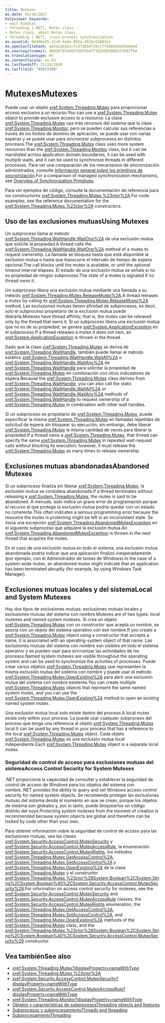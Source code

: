 ```yaml
---
title: Mutexes
ms.date: 03/30/2017
helpviewer_keywords:
- wait handles
- threading [.NET], Mutex class
- Mutex class, about Mutex class
- threading [.NET], cross-process synchronization
ms.assetid: 9dd06e25-12c0-4a9e-855a-452dc83803e2
ms.openlocfilehash: aa5a13b5b1cfcd7305df39c1ff5005deb45eb4ed
ms.sourcegitcommit: d8020797a6657d0fbbdff362b80300815f682f94
ms.translationtype: HT
ms.contentlocale: es-ES
ms.lasthandoff: 11/24/2020
ms.locfileid: "95672180"
---
```

# <a name="mutexes"></a><span data-ttu-id="b4f36-102">Mutexes</span><span class="sxs-lookup"><span data-stu-id="b4f36-102">Mutexes</span></span>

<span data-ttu-id="b4f36-103">Puede usar un objeto <xref:System.Threading.Mutex> para proporcionar acceso exclusivo a un recurso.</span><span class="sxs-lookup"><span data-stu-id="b4f36-103">You can use a <xref:System.Threading.Mutex> object to provide exclusive access to a resource.</span></span> <span data-ttu-id="b4f36-104">La clase <xref:System.Threading.Mutex> usa más recursos del sistema que la clase <xref:System.Threading.Monitor>, pero se pueden calcular sus referencias a través de los límites de dominio de aplicación, se puede usar con varias esperas y se puede usar para sincronizar subprocesos en distintos procesos.</span><span class="sxs-lookup"><span data-stu-id="b4f36-104">The <xref:System.Threading.Mutex> class uses more system resources than the <xref:System.Threading.Monitor> class, but it can be marshaled across application domain boundaries, it can be used with multiple waits, and it can be used to synchronize threads in different processes.</span></span> <span data-ttu-id="b4f36-105">Para ver una comparación de los mecanismos de sincronización administrados, consulte [Información general sobre los primitivos de sincronización](overview-of-synchronization-primitives.md).</span><span class="sxs-lookup"><span data-stu-id="b4f36-105">For a comparison of managed synchronization mechanisms, see [Overview of Synchronization Primitives](overview-of-synchronization-primitives.md).</span></span>  
  
 <span data-ttu-id="b4f36-106">Para ver ejemplos de código, consulte la documentación de referencia para los constructores <xref:System.Threading.Mutex.%23ctor%2A>.</span><span class="sxs-lookup"><span data-stu-id="b4f36-106">For code examples, see the reference documentation for the <xref:System.Threading.Mutex.%23ctor%2A> constructors.</span></span>  
  
## <a name="using-mutexes"></a><span data-ttu-id="b4f36-107">Uso de las exclusiones mutuas</span><span class="sxs-lookup"><span data-stu-id="b4f36-107">Using Mutexes</span></span>  

 <span data-ttu-id="b4f36-108">Un subproceso llama al método <xref:System.Threading.WaitHandle.WaitOne%2A> de una exclusión mutua que solicite la propiedad.</span><span class="sxs-lookup"><span data-stu-id="b4f36-108">A thread calls the <xref:System.Threading.WaitHandle.WaitOne%2A> method of a mutex to request ownership.</span></span> <span data-ttu-id="b4f36-109">La llamada se bloquea hasta que está disponible la exclusión mutua o hasta que transcurre el intervalo de tiempo de espera opcional.</span><span class="sxs-lookup"><span data-stu-id="b4f36-109">The call blocks until the mutex is available, or until the optional timeout interval elapses.</span></span> <span data-ttu-id="b4f36-110">El estado de una exclusión mutua se señala si no es propiedad de ningún subproceso.</span><span class="sxs-lookup"><span data-stu-id="b4f36-110">The state of a mutex is signaled if no thread owns it.</span></span>  
  
 <span data-ttu-id="b4f36-111">Un subproceso libera una exclusión mutua mediante una llamada a su método <xref:System.Threading.Mutex.ReleaseMutex%2A>.</span><span class="sxs-lookup"><span data-stu-id="b4f36-111">A thread releases a mutex by calling its <xref:System.Threading.Mutex.ReleaseMutex%2A> method.</span></span> <span data-ttu-id="b4f36-112">Las exclusiones mutuas tienen afinidad de subprocesos, es decir, solo el subproceso propietario de la exclusión mutua puede liberarla.</span><span class="sxs-lookup"><span data-stu-id="b4f36-112">Mutexes have thread affinity; that is, the mutex can be released only by the thread that owns it.</span></span> <span data-ttu-id="b4f36-113">Si un subproceso libera una exclusión mutua que no es de su propiedad, se genera <xref:System.ApplicationException> en el subproceso.</span><span class="sxs-lookup"><span data-stu-id="b4f36-113">If a thread releases a mutex it does not own, an <xref:System.ApplicationException> is thrown in the thread.</span></span>  
  
 <span data-ttu-id="b4f36-114">Dado que la clase <xref:System.Threading.Mutex> se deriva de <xref:System.Threading.WaitHandle>, también puede llamar el método estático <xref:System.Threading.WaitHandle.WaitAll%2A> o <xref:System.Threading.WaitHandle.WaitAny%2A> de <xref:System.Threading.WaitHandle> para solicitar la propiedad de <xref:System.Threading.Mutex> en combinación con otros indicadores de espera.</span><span class="sxs-lookup"><span data-stu-id="b4f36-114">Because the <xref:System.Threading.Mutex> class derives from <xref:System.Threading.WaitHandle>, you can also call the static <xref:System.Threading.WaitHandle.WaitAll%2A> or <xref:System.Threading.WaitHandle.WaitAny%2A> methods of <xref:System.Threading.WaitHandle> to request ownership of a <xref:System.Threading.Mutex> in combination with other wait handles.</span></span>  
  
 <span data-ttu-id="b4f36-115">Si un subproceso es propietario de <xref:System.Threading.Mutex>, puede especificar la misma <xref:System.Threading.Mutex> en llamadas repetidas de solicitud de espera sin bloquear su ejecución; sin embargo, debe liberar <xref:System.Threading.Mutex> la misma cantidad de veces para liberar la propiedad.</span><span class="sxs-lookup"><span data-stu-id="b4f36-115">If a thread owns a <xref:System.Threading.Mutex>, that thread can specify the same <xref:System.Threading.Mutex> in repeated wait-request calls without blocking its execution; however, it must release the <xref:System.Threading.Mutex> as many times to release ownership.</span></span>  
  
## <a name="abandoned-mutexes"></a><span data-ttu-id="b4f36-116">Exclusiones mutuas abandonadas</span><span class="sxs-lookup"><span data-stu-id="b4f36-116">Abandoned Mutexes</span></span>  

 <span data-ttu-id="b4f36-117">Si un subproceso finaliza sin liberar <xref:System.Threading.Mutex>, la exclusión mutua se considera abandonada.</span><span class="sxs-lookup"><span data-stu-id="b4f36-117">If a thread terminates without releasing a <xref:System.Threading.Mutex>, the mutex is said to be abandoned.</span></span> <span data-ttu-id="b4f36-118">A menudo, esto indica un grave error de programación porque el recurso al que protege la exclusión mutua podría quedar con un estado no coherente.</span><span class="sxs-lookup"><span data-stu-id="b4f36-118">This often indicates a serious programming error because the resource the mutex is protecting might be left in an inconsistent state.</span></span> <span data-ttu-id="b4f36-119">Se inicia una excepción <xref:System.Threading.AbandonedMutexException> en el siguiente subproceso que adquiere la exclusión mutua.</span><span class="sxs-lookup"><span data-stu-id="b4f36-119">An <xref:System.Threading.AbandonedMutexException> is thrown in the next thread that acquires the mutex.</span></span>
  
 <span data-ttu-id="b4f36-120">En el caso de una exclusión mutua en todo el sistema, una exclusión mutua abandonada podría indicar que una aplicación finalizó inesperadamente (por ejemplo, con el Administrador de tareas de Windows).</span><span class="sxs-lookup"><span data-stu-id="b4f36-120">In the case of a system-wide mutex, an abandoned mutex might indicate that an application has been terminated abruptly (for example, by using Windows Task Manager).</span></span>  
  
## <a name="local-and-system-mutexes"></a><span data-ttu-id="b4f36-121">Exclusiones mutuas locales y del sistema</span><span class="sxs-lookup"><span data-stu-id="b4f36-121">Local and System Mutexes</span></span>  

 <span data-ttu-id="b4f36-122">Hay dos tipos de exclusiones mutuas: exclusiones mutuas locales y exclusiones mutuas del sistema con nombre.</span><span class="sxs-lookup"><span data-stu-id="b4f36-122">Mutexes are of two types: local mutexes and named system mutexes.</span></span> <span data-ttu-id="b4f36-123">Si crea un objeto <xref:System.Threading.Mutex> con un constructor que acepta un nombre, se asocia con un objeto del sistema operativo con ese nombre.</span><span class="sxs-lookup"><span data-stu-id="b4f36-123">If you create a <xref:System.Threading.Mutex> object using a constructor that accepts a name, it is associated with an operating-system object of that name.</span></span> <span data-ttu-id="b4f36-124">Las exclusiones mutuas del sistema con nombre son visibles en todo el sistema operativo y se pueden usar para sincronizar las actividades de los procesos.</span><span class="sxs-lookup"><span data-stu-id="b4f36-124">Named system mutexes are visible throughout the operating system and can be used to synchronize the activities of processes.</span></span> <span data-ttu-id="b4f36-125">Puede crear varios objetos <xref:System.Threading.Mutex> que representen la misma exclusión mutua del sistema con nombre y puede usar el método <xref:System.Threading.Mutex.OpenExisting%2A> para abrir una exclusión mutua del sistema con nombre existente.</span><span class="sxs-lookup"><span data-stu-id="b4f36-125">You can create multiple <xref:System.Threading.Mutex> objects that represent the same named system mutex, and you can use the <xref:System.Threading.Mutex.OpenExisting%2A> method to open an existing named system mutex.</span></span>  
  
 <span data-ttu-id="b4f36-126">Una exclusión mutua local solo existe dentro del proceso.</span><span class="sxs-lookup"><span data-stu-id="b4f36-126">A local mutex exists only within your process.</span></span> <span data-ttu-id="b4f36-127">La puede usar cualquier subproceso del proceso que tenga una referencia al objeto <xref:System.Threading.Mutex> local.</span><span class="sxs-lookup"><span data-stu-id="b4f36-127">It can be used by any thread in your process that has a reference to the local <xref:System.Threading.Mutex> object.</span></span> <span data-ttu-id="b4f36-128">Cada objeto <xref:System.Threading.Mutex> es una exclusión mutua local independiente.</span><span class="sxs-lookup"><span data-stu-id="b4f36-128">Each <xref:System.Threading.Mutex> object is a separate local mutex.</span></span>  
  
### <a name="access-control-security-for-system-mutexes"></a><span data-ttu-id="b4f36-129">Seguridad de control de acceso para exclusiones mutuas del sistema</span><span class="sxs-lookup"><span data-stu-id="b4f36-129">Access Control Security for System Mutexes</span></span>  

<span data-ttu-id="b4f36-130">.NET proporciona la capacidad de consultar y establecer la seguridad de control de acceso de Windows para los objetos del sistema con nombre.</span><span class="sxs-lookup"><span data-stu-id="b4f36-130">.NET provides the ability to query and set Windows access control security for named system objects.</span></span> <span data-ttu-id="b4f36-131">Se recomienda proteger las exclusiones mutuas del sistema desde el momento en que se crean, porque los objetos de sistema son globales y, por lo tanto, puede bloquearlos un código distinto del suyo.</span><span class="sxs-lookup"><span data-stu-id="b4f36-131">Protecting system mutexes from the moment of creation is recommended because system objects are global and therefore can be locked by code other than your own.</span></span>  
  
 <span data-ttu-id="b4f36-132">Para obtener información sobre la seguridad de control de acceso para las exclusiones mutuas, vea las clases <xref:System.Security.AccessControl.MutexSecurity> y <xref:System.Security.AccessControl.MutexAccessRule>, la enumeración <xref:System.Security.AccessControl.MutexRights>, los métodos <xref:System.Threading.Mutex.GetAccessControl%2A>, <xref:System.Threading.Mutex.SetAccessControl%2A> y <xref:System.Threading.Mutex.OpenExisting%2A> de la clase <xref:System.Threading.Mutex> y el constructor <xref:System.Threading.Mutex.%23ctor%28System.Boolean%2CSystem.String%2CSystem.Boolean%40%2CSystem.Security.AccessControl.MutexSecurity%29>.</span><span class="sxs-lookup"><span data-stu-id="b4f36-132">For information on access control security for mutexes, see the <xref:System.Security.AccessControl.MutexSecurity> and <xref:System.Security.AccessControl.MutexAccessRule> classes, the <xref:System.Security.AccessControl.MutexRights> enumeration, the <xref:System.Threading.Mutex.GetAccessControl%2A>, <xref:System.Threading.Mutex.SetAccessControl%2A>, and <xref:System.Threading.Mutex.OpenExisting%2A> methods of the <xref:System.Threading.Mutex> class, and the <xref:System.Threading.Mutex.%23ctor%28System.Boolean%2CSystem.String%2CSystem.Boolean%40%2CSystem.Security.AccessControl.MutexSecurity%29> constructor.</span></span>  
  
## <a name="see-also"></a><span data-ttu-id="b4f36-133">Vea también</span><span class="sxs-lookup"><span data-stu-id="b4f36-133">See also</span></span>

- <xref:System.Threading.Mutex?displayProperty=nameWithType>
- <xref:System.Threading.Mutex.%23ctor%2A>
- <xref:System.Security.AccessControl.MutexSecurity?displayProperty=nameWithType>
- <xref:System.Security.AccessControl.MutexAccessRule?displayProperty=nameWithType>
- <xref:System.Threading.Monitor?displayProperty=nameWithType>
- [<span data-ttu-id="b4f36-134">Objetos y características de subprocesos</span><span class="sxs-lookup"><span data-stu-id="b4f36-134">Threading objects and features</span></span>](threading-objects-and-features.md)
- [<span data-ttu-id="b4f36-135">Subprocesos y subprocesamiento</span><span class="sxs-lookup"><span data-stu-id="b4f36-135">Threads and threading</span></span>](threads-and-threading.md)
- [<span data-ttu-id="b4f36-136">Subprocesamiento</span><span class="sxs-lookup"><span data-stu-id="b4f36-136">Threading</span></span>](index.md)
